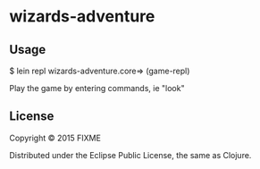 # wizards-adventure

## Usage

$ lein repl
wizards-adventure.core=> (game-repl)

Play the game by entering commands, ie "look"

## License

Copyright © 2015 FIXME

Distributed under the Eclipse Public License, the same as Clojure.
